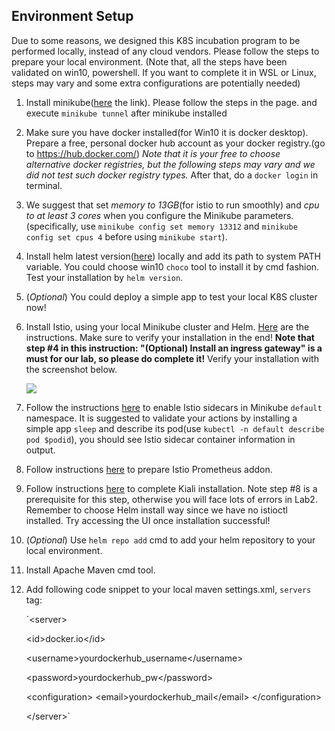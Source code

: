 ## Environment Setup

Due to some reasons, we designed this K8S incubation program to be performed locally, instead of any cloud vendors. Please follow the steps to prepare your local environment. (Note that, all the steps have been validated on win10, powershell. If you want to complete it in WSL or Linux, steps may vary and some extra configurations are potentially needed)

1. Install minikube([here](https://minikube.sigs.k8s.io/docs/start/) the link). Please follow the steps in the page. and execute `minikube tunnel` after minikube installed

2. Make sure you have docker installed(for Win10 it is docker desktop). Prepare a free, personal docker hub account as your docker registry.(go to https://hub.docker.com/) *Note that it is your free to choose alternative docker registries, but the following steps may vary and we did not test such docker registry types.* After that, do a `docker login` in terminal.

3. We suggest that set *memory to 13GB*(for istio to run smoothly) and *cpu to at least 3 cores* when you configure the Minikube parameters. (specifically, use `minikube config set memory 13312` and `minikube config set cpus 4` before using `minikube start`).

4. Install helm latest version([here](https://helm.sh/docs/intro/install/)) locally and add its path to system PATH variable. You could choose win10 `choco` tool to install it by cmd fashion. Test your installation by `helm version`.

5. (*Optional*) You could deploy a simple app to test your local K8S cluster now!

6. Install Istio, using your local Minikube cluster and Helm. [Here](https://istio.io/latest/docs/setup/install/helm/) are the instructions. Make sure to verify your installation in the end! **Note that step #4 in this instruction: "(Optional) Install an ingress gateway" is a must for our lab, so please do complete it!** Verify your installation with the screenshot below.

   ![](https://imgur.com/PIL7OS1.png)

7. Follow the instructions [here](https://istio.io/latest/docs/setup/additional-setup/sidecar-injection/) to enable Istio sidecars in Minikube `default` namespace. It is suggested to validate your actions by installing a simple app `sleep` and describe its pod(use `kubectl -n default describe pod $podid`), you should see Istio sidecar container information in output.

8. Follow instructions [here](https://istio.io/latest/docs/ops/integrations/prometheus/)  to prepare Istio Prometheus addon.

9. Follow instructions [here](https://kiali.io/docs/installation/quick-start/)  to complete Kiali installation. Note step #8 is a prerequisite for this step, otherwise you will face lots of errors in Lab2. Remember to choose Helm install way since we have no istioctl installed. Try accessing the UI once installation successful!

10. (*Optional*) Use `helm repo add` cmd to add your helm repository to your local environment.

11. Install Apache Maven cmd tool. 

12. Add following code snippet to your local maven settings.xml, `servers` tag:

    `\<server\>

       \<id\>docker.io\</id\>

       \<username\>yourdockerhub_username\</username\>

       \<password\>yourdockerhub_pw\</password\>

       \<configuration\>
       \<email\>yourdockerhub_mail\</email\>
       \</configuration\>

    \</server\>`


